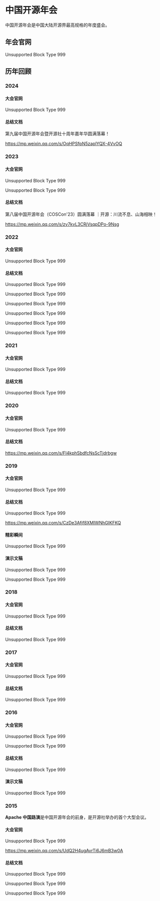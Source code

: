 # 中国开源年会

中国开源年会是中国大陆开源界最高规格的年度盛会。

## 年会官网

Unsupported Block Type 999

## 历年回顾

### 2024

#### 大会官网

Unsupported Block Type 999

#### 总结文档

第九届中国开源年会暨开源社十周年嘉年华圆满落幕！

https://mp.weixin.qq.com/s/OqHPSfpN5zaplYQX-4VvOQ

### 2023

#### 大会官网

Unsupported Block Type 999

Unsupported Block Type 999

#### 总结文档

第八届中国开源年会（COSCon'23）圆满落幕 ｜开源：川流不息、山海相映！

https://mp.weixin.qq.com/s/zv7kvL3CRjVsqpDPo-9Nsg

### 2022

#### 大会官网

Unsupported Block Type 999

#### 总结文档

Unsupported Block Type 999

Unsupported Block Type 999

Unsupported Block Type 999

Unsupported Block Type 999

Unsupported Block Type 999

Unsupported Block Type 999

### 2021

#### 大会官网

Unsupported Block Type 999

#### 总结文档

Unsupported Block Type 999

### 2020

#### 大会官网

Unsupported Block Type 999

#### 总结文档

https://mp.weixin.qq.com/s/Fl4kphSbdfcNsScTjdrbgw

### 2019

#### 大会官网

Unsupported Block Type 999

#### 总结文档

Unsupported Block Type 999

https://mp.weixin.qq.com/s/CzDe3Afjf8XMIWNhGIKFKQ

#### 精彩瞬间

Unsupported Block Type 999

#### 演示文稿

Unsupported Block Type 999

Unsupported Block Type 999

### 2018

#### 大会官网

Unsupported Block Type 999

#### 总结文档

Unsupported Block Type 999

### 2017

#### 大会官网

Unsupported Block Type 999

#### 总结文档

Unsupported Block Type 999

### 2016

#### 大会官网

Unsupported Block Type 999

Unsupported Block Type 999

#### 总结文档

Unsupported Block Type 999

#### 演示文稿

Unsupported Block Type 999

### 2015

**Apache 中国路演**是中国开源年会的前身，是开源社举办的首个大型会议。

#### 大会官网

Unsupported Block Type 999

https://mp.weixin.qq.com/s/UdQ2H4ugAvrTi6J6mB3w0A

#### 总结文档

Unsupported Block Type 999

Unsupported Block Type 999

Unsupported Block Type 999